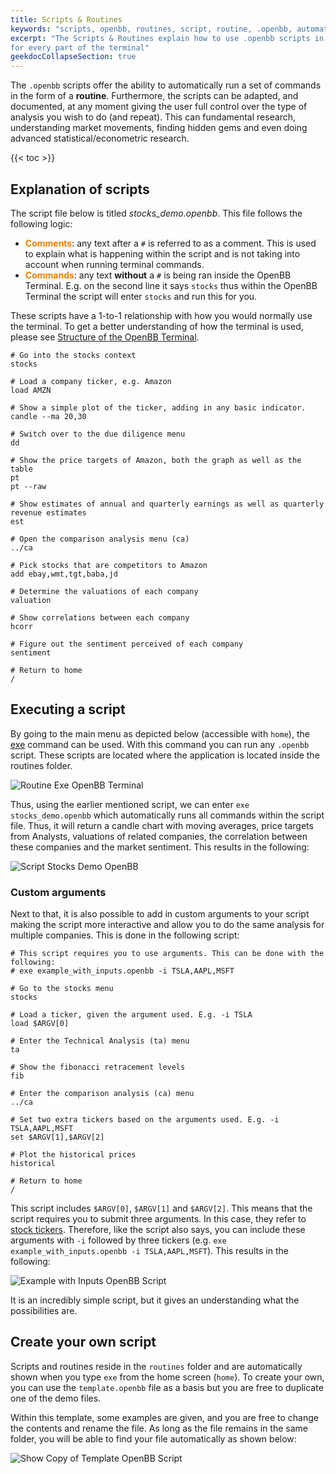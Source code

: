 ```yaml
---
title: Scripts & Routines
keywords: "scripts, openbb, routines, script, routine, .openbb, automation"
excerpt: "The Scripts & Routines explain how to use .openbb scripts in detail
for every part of the terminal"
geekdocCollapseSection: true
---
```


The `.openbb` scripts offer the ability to automatically run a set of commands in the form of a **routine**. Furthermore,
the scripts can be adapted, and documented, at any moment giving the user full control over the type of analysis you wish
to do (and repeat). This can fundamental research, understanding market movements, finding hidden gems and even
doing advanced statistical/econometric research.

{{< toc >}}

## Explanation of scripts
The script file below is titled *stocks_demo.openbb*. This file follows the following logic:

- <b><span style="color:#EF7D00">Comments</span></b>: any text after a `#` is referred to as a comment. This is used to explain what is happening within the script
and is not taking into account when running terminal commands.
- <b><span style="color:#EF7D00">Commands</span></b>: any text **without** a `#` is being ran inside the OpenBB Terminal. E.g. on the second line it says `stocks` thus within the OpenBB Terminal
the script will enter `stocks` and run this for you.

These scripts have a 1-to-1 relationship with how you would normally use the terminal. To get a better understanding of
how the terminal is used, please see <a href="https://openbb-finance.github.io/OpenBBTerminal/#structure-of-the-openbb-terminal" target="_blank">Structure of the OpenBB Terminal</a>.

```
# Go into the stocks context
stocks

# Load a company ticker, e.g. Amazon
load AMZN

# Show a simple plot of the ticker, adding in any basic indicator.
candle --ma 20,30

# Switch over to the due diligence menu
dd

# Show the price targets of Amazon, both the graph as well as the table
pt
pt --raw

# Show estimates of annual and quarterly earnings as well as quarterly revenue estimates
est

# Open the comparison analysis menu (ca)
../ca

# Pick stocks that are competitors to Amazon
add ebay,wmt,tgt,baba,jd

# Determine the valuations of each company
valuation

# Show correlations between each company
hcorr

# Figure out the sentiment perceived of each company
sentiment

# Return to home
/
```

## Executing a script
By going to the main menu as depicted below (accessible with `home`), the <a href="https://openbb-finance.github.io/OpenBBTerminal/scripts/exe" target="_blank">exe</a>
command can be used. With this command you can run any `.openbb` script. These scripts are located where the application is located inside the routines folder.

![Routine Exe OpenBB Terminal](https://user-images.githubusercontent.com/46355364/174588513-5c52ea20-548a-4c2b-a4c1-6054e2d71786.png)

Thus, using the earlier mentioned script, we can enter `exe stocks_demo.openbb` which automatically runs all commands within the script file.
Thus, it will return a candle chart with moving averages, price targets from Analysts, valuations of related companies, the correlation between these companies and the market sentiment.
This results in the following:

![Script Stocks Demo OpenBB](https://user-images.githubusercontent.com/46355364/176903147-720eb2af-7e5d-40df-8ec6-7363cbc08430.png)

### Custom arguments

Next to that, it is also possible to add in custom arguments to your script making the script more interactive and allow
you to do the same analysis for multiple companies. This is done in the following script:

```
# This script requires you to use arguments. This can be done with the following:
# exe example_with_inputs.openbb -i TSLA,AAPL,MSFT

# Go to the stocks menu
stocks

# Load a ticker, given the argument used. E.g. -i TSLA
load $ARGV[0]

# Enter the Technical Analysis (ta) menu
ta

# Show the fibonacci retracement levels
fib

# Enter the comparison analysis (ca) menu
../ca

# Set two extra tickers based on the arguments used. E.g. -i TSLA,AAPL,MSFT
set $ARGV[1],$ARGV[2]

# Plot the historical prices
historical

# Return to home
/
```

This script includes `$ARGV[0]`, `$ARGV[1]` and `$ARGV[2]`. This means that the script requires you to submit three
arguments. In this case, they refer to <a href="https://www.investopedia.com/ask/answers/12/what-is-a-stock-ticker.asp" target="_blank">stock tickers</a>.
Therefore, like the script also says, you can include these arguments with `-i` followed by three tickers (e.g. `exe example_with_inputs.openbb -i TSLA,AAPL,MSFT`).
This results in the following:

![Example with Inputs OpenBB Script](https://user-images.githubusercontent.com/46355364/176903205-3cb55bf5-8710-4ad6-8eef-f9a99294ea3b.png)

It is an incredibly simple script, but it gives an understanding what the possibilities are.

## Create your own script
Scripts and routines reside in the `routines` folder and are automatically shown when you type `exe` from the
home screen (`home`). To create your own, you can use the `template.openbb` file as a basis but you are free to
duplicate one of the demo files. 

Within this template, some examples are given, and you are free to change the contents and rename the file. As long as
the file remains in the same folder, you will be able to find your file automatically as shown below:

![Show Copy of Template OpenBB Script](https://user-images.githubusercontent.com/46355364/176903253-00a5b0f9-a6e7-49c7-a1d8-49ae819e28e3.png)
